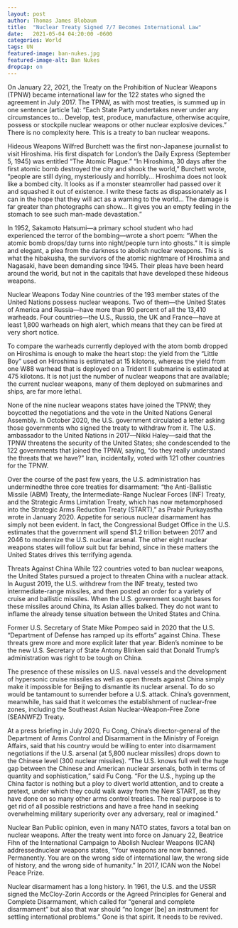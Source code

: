 ```yaml
---
layout: post
author: Thomas James Blobaum 
title:  "Nuclear Treaty Signed 7/7 Becomes International Law"
date:   2021-05-04 04:20:00 -0600
categories: World
tags: UN
featured-image: ban-nukes.jpg
featured-image-alt: Ban Nukes 
dropcap: on 
---
```

On January 22, 2021, the Treaty on the Prohibition of Nuclear Weapons (TPNW) became international law for the 122 states who signed the agreement in July 2017. The TPNW, as with most treaties, is summed up in one sentence (article 1a): “Each State Party undertakes never under any circumstances to… Develop, test, produce, manufacture, otherwise acquire, possess or stockpile nuclear weapons or other nuclear explosive devices.” There is no complexity here. This is a treaty to ban nuclear weapons.

Hideous Weapons
Wilfred Burchett was the first non-Japanese journalist to visit Hiroshima. His first dispatch for London’s the Daily Express (September 5, 1945) was entitled “The Atomic Plague.” “In Hiroshima, 30 days after the first atomic bomb destroyed the city and shook the world,” Burchett wrote, “people are still dying, mysteriously and horribly… Hiroshima does not look like a bombed city. It looks as if a monster steamroller had passed over it and squashed it out of existence. I write these facts as dispassionately as I can in the hope that they will act as a warning to the world… The damage is far greater than photographs can show… It gives you an empty feeling in the stomach to see such man-made devastation.”

In 1952, Sakamoto Hatsumi—a primary school student who had experienced the terror of the bombing—wrote a short poem: “When the atomic bomb drops/day turns into night/people turn into ghosts.” It is simple and elegant, a plea from the darkness to abolish nuclear weapons. This is what the hibakusha, the survivors of the atomic nightmare of Hiroshima and Nagasaki, have been demanding since 1945. Their pleas have been heard around the world, but not in the capitals that have developed these hideous weapons.

Nuclear Weapons Today
Nine countries of the 193 member states of the United Nations possess nuclear weapons. Two of them—the United States of America and Russia—have more than 90 percent of all the 13,410 warheads. Four countries—the U.S., Russia, the UK and France—have at least 1,800 warheads on high alert, which means that they can be fired at very short notice.

To compare the warheads currently deployed with the atom bomb dropped on Hiroshima is enough to make the heart stop: the yield from the “Little Boy” used on Hiroshima is estimated at 15 kilotons, whereas the yield from one W88 warhead that is deployed on a Trident II submarine is estimated at 475 kilotons. It is not just the number of nuclear weapons that are available; the current nuclear weapons, many of them deployed on submarines and ships, are far more lethal.

None of the nine nuclear weapons states have joined the TPNW; they boycotted the negotiations and the vote in the United Nations General Assembly. In October 2020, the U.S. government circulated a letter asking those governments who signed the treaty to withdraw from it. The U.S. ambassador to the United Nations in 2017—Nikki Haley—said that the TPNW threatens the security of the United States; she condescended to the 122 governments that joined the TPNW, saying, “do they really understand the threats that we have?” Iran, incidentally, voted with 121 other countries for the TPNW.

Over the course of the past few years, the U.S. administration has underminedthe three core treaties for disarmament: “the Anti-Ballistic Missile (ABM) Treaty, the Intermediate-Range Nuclear Forces (INF) Treaty, and the Strategic Arms Limitation Treaty, which has now metamorphosed into the Strategic Arms Reduction Treaty (START),” as Prabir Purkayastha wrote in January 2020. Appetite for serious nuclear disarmament has simply not been evident. In fact, the Congressional Budget Office in the U.S. estimates that the government will spend $1.2 trillion between 2017 and 2046 to modernize the U.S. nuclear arsenal. The other eight nuclear weapons states will follow suit but far behind, since in these matters the United States drives this terrifying agenda.

Threats Against China
While 122 countries voted to ban nuclear weapons, the United States pursued a project to threaten China with a nuclear attack. In August 2019, the U.S. withdrew from the INF treaty, tested two intermediate-range missiles, and then posted an order for a variety of cruise and ballistic missiles. When the U.S. government sought bases for these missiles around China, its Asian allies balked. They do not want to inflame the already tense situation between the United States and China.

Former U.S. Secretary of State Mike Pompeo said in 2020 that the U.S. “Department of Defense has ramped up its efforts” against China. These threats grew more and more explicit later that year. Biden’s nominee to be the new U.S. Secretary of State Antony Blinken said that Donald Trump’s administration was right to be tough on China.

The presence of these missiles on U.S. naval vessels and the development of hypersonic cruise missiles as well as open threats against China simply make it impossible for Beijing to dismantle its nuclear arsenal. To do so would be tantamount to surrender before a U.S. attack. China’s government, meanwhile, has said that it welcomes the establishment of nuclear-free zones, including the Southeast Asian Nuclear-Weapon-Free Zone (SEANWFZ) Treaty.

At a press briefing in July 2020, Fu Cong, China’s director-general of the Department of Arms Control and Disarmament in the Ministry of Foreign Affairs, said that his country would be willing to enter into disarmament negotiations if the U.S. arsenal (at 5,800 nuclear missiles) drops down to the Chinese level (300 nuclear missiles). “The U.S. knows full well the huge gap between the Chinese and American nuclear arsenals, both in terms of quantity and sophistication,” said Fu Cong. “For the U.S., hyping up the China factor is nothing but a ploy to divert world attention, and to create a pretext, under which they could walk away from the New START, as they have done on so many other arms control treaties. The real purpose is to get rid of all possible restrictions and have a free hand in seeking overwhelming military superiority over any adversary, real or imagined.”

Nuclear Ban
Public opinion, even in many NATO states, favors a total ban on nuclear weapons. After the treaty went into force on January 22, Beatrice Fihn of the International Campaign to Abolish Nuclear Weapons (ICAN) addressednuclear weapons states, “Your weapons are now banned. Permanently. You are on the wrong side of international law, the wrong side of history, and the wrong side of humanity.” In 2017, ICAN won the Nobel Peace Prize.

Nuclear disarmament has a long history. In 1961, the U.S. and the USSR signed the McCloy-Zorin Accords or the Agreed Principles for General and Complete Disarmament, which called for “general and complete disarmament” but also that war should “no longer [be] an instrument for settling international problems.” Gone is that spirit. It needs to be revived.


